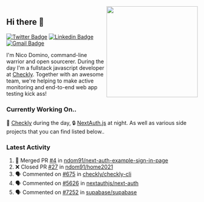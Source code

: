 <img align="right" src="https://user-images.githubusercontent.com/7415984/172472491-91b16eac-fa22-4ecf-92df-d687139fd1f9.gif" width="240" />

## Hi there 👋

[![Twitter Badge](https://img.shields.io/badge/-@ndom91-1ca0f1?style=flat-square&labelColor=1ca0f1&logo=twitter&logoColor=white&link=https://twitter.com/ndom91)](https://twitter.com/ndom91) [![Linkedin Badge](https://img.shields.io/badge/-ndom91-blue?style=flat-square&logo=Linkedin&logoColor=white&link=https://www.linkedin.com/in/ndom91/)](https://www.linkedin.com/in/ndom91/) [![Gmail Badge](https://img.shields.io/badge/-yo@ndo.dev-c14438?style=flat-square&logo=mail.ru&logoColor=white&link=mailto:yo@ndo.dev)](mailto:yo@ndo.dev)

I'm Nico Domino, command-line warrior and open sourcerer. During the day I'm a fullstack javascript developer at [Checkly](https://checklyhq.com). Together with an awesome team, we're helping to make active monitoring and end-to-end web app testing kick ass!

### Currently Working On..

🦝 [Checkly](https://checklyhq.com) during the day, 🔒 [NextAuth.js](https://github.com/nextauthjs/next-auth) at night. As well as various side projects that you can find listed below..

<!--START_SECTION_PROFILE_VIEWS:readme-info-->
<!--END_SECTION_PROFILE_VIEWS:readme-info-->

<!--START_SECTION_DAILY_COMMIT:readme-info-->
<!--END_SECTION_DAILY_COMMIT:readme-info-->

<!--START_SECTION_WEEKLY_COMMIT:readme-info-->
<!--END_SECTION_WEEKLY_COMMIT:readme-info-->

### Latest Activity

<!--START_SECTION:activity-->
1. 🎉 Merged PR [#4](https://github.com/ndom91/next-auth-example-sign-in-page/pull/4) in [ndom91/next-auth-example-sign-in-page](https://github.com/ndom91/next-auth-example-sign-in-page)
2. ❌ Closed PR [#27](https://github.com/ndom91/home2021/pull/27) in [ndom91/home2021](https://github.com/ndom91/home2021)
3. 🗣 Commented on [#675](https://github.com/checkly/checkly-cli/issues/675) in [checkly/checkly-cli](https://github.com/checkly/checkly-cli)
4. 🗣 Commented on [#5626](https://github.com/nextauthjs/next-auth/issues/5626) in [nextauthjs/next-auth](https://github.com/nextauthjs/next-auth)
5. 🗣 Commented on [#7252](https://github.com/supabase/supabase/issues/7252) in [supabase/supabase](https://github.com/supabase/supabase)
<!--END_SECTION:activity-->
